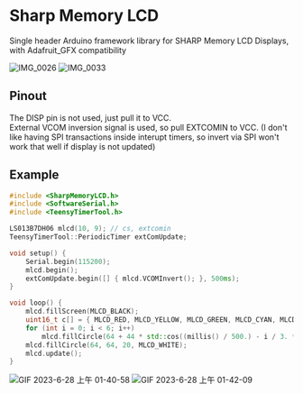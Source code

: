 # Sharp Memory LCD
Single header Arduino framework library for SHARP Memory LCD Displays, with Adafruit_GFX compatibility

![IMG_0026](https://github.com/jrymk/SharpMemoryLCD/assets/39593345/5379979d-34dd-4bc9-a96e-de3c043a130e)
![IMG_0033](https://github.com/jrymk/SharpMemoryLCD/assets/39593345/bb936a27-98ff-4d61-85b8-a9f5a0ae288e)

## Pinout
The DISP pin is not used, just pull it to VCC.\
External VCOM inversion signal is used, so pull EXTCOMIN to VCC. (I don't like having SPI transactions inside interupt timers, so invert via SPI won't work that well if display is not updated)

## Example
```cpp
#include <SharpMemoryLCD.h>
#include <SoftwareSerial.h>
#include <TeensyTimerTool.h>

LS013B7DH06 mlcd(10, 9); // cs, extcomin
TeensyTimerTool::PeriodicTimer extComUpdate;

void setup() {
    Serial.begin(115200);
    mlcd.begin();
    extComUpdate.begin([] { mlcd.VCOMInvert(); }, 500ms);
}

void loop() {
    mlcd.fillScreen(MLCD_BLACK);
    uint16_t c[] = { MLCD_RED, MLCD_YELLOW, MLCD_GREEN, MLCD_CYAN, MLCD_BLUE, MLCD_MAGENTA };
    for (int i = 0; i < 6; i++)
        mlcd.fillCircle(64 + 44 * std::cos((millis() / 500.) - i / 3. * M_PI), 64 + 44 * std::sin((millis() / 500.) - i / 3. * M_PI), 20, c[i]);
    mlcd.fillCircle(64, 64, 20, MLCD_WHITE);
    mlcd.update();
}
```

![GIF 2023-6-28 上午 01-40-58](https://github.com/jrymk/SharpMemoryLCD/assets/39593345/dd95ae00-6a58-400c-abb7-d2148f4c5a20)
![GIF 2023-6-28 上午 01-42-09](https://github.com/jrymk/SharpMemoryLCD/assets/39593345/8adb8c76-9d15-49b6-b928-3d876637092f)
